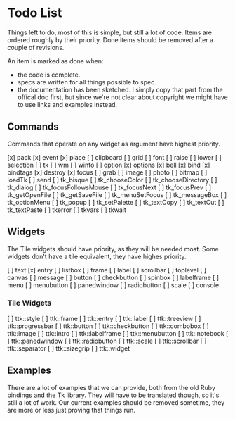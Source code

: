 # Todo List

Things left to do, most of this is simple, but still a lot of code.
Items are ordered roughly by their priority.
Done items should be removed after a couple of revisions.

An item is marked as done when:
  * the code is complete.
  * specs are written for all things possible to spec.
  * the documentation has been sketched. I simply copy that part from the
    offical doc first, but since we're not clear about copyright we might have
    to use links and examples instead.

## Commands

Commands that operate on any widget as argument have highest priority.

[x] pack
[x] event
[x] place
[ ] clipboard
[ ] grid
[ ] font
[ ] raise
[ ] lower
[ ] selection
[ ] tk
[ ] wm
[ ] winfo
[ ] option
[x] options
[x] bell
[x] bind
[x] bindtags
[x] destroy
[x] focus
[ ] grab
[ ] image
    [ ] photo
    [ ] bitmap
[ ] loadTk
[ ] send
[ ] tk_bisque
[ ] tk_chooseColor
[ ] tk_chooseDirectory
[ ] tk_dialog
[ ] tk_focusFollowsMouse
[ ] tk_focusNext
[ ] tk_focusPrev
[ ] tk_getOpenFile
[ ] tk_getSaveFile
[ ] tk_menuSetFocus
[ ] tk_messageBox
[ ] tk_optionMenu
[ ] tk_popup
[ ] tk_setPalette
[ ] tk_textCopy
[ ] tk_textCut
[ ] tk_textPaste
[ ] tkerror
[ ] tkvars
[ ] tkwait

## Widgets

The Tile widgets should have priority, as they will be needed most.
Some widgets don't have a tile equivalent, they have highes priority.

[ ] text
[x] entry
[ ] listbox
[ ] frame
[ ] label
[ ] scrollbar
[ ] toplevel
[ ] canvas
[ ] message
[ ] button
[ ] checkbutton
[ ] spinbox
[ ] labelframe
[ ] menu
[ ] menubutton
[ ] panedwindow
[ ] radiobutton
[ ] scale
[ ] console

### Tile Widgets

[ ] ttk::style
[ ] ttk::frame
[ ] ttk::entry
[ ] ttk::label
[ ] ttk::treeview
[ ] ttk::progressbar
[ ] ttk::button
[ ] ttk::checkbutton
[ ] ttk::combobox
[ ] ttk::image
[ ] ttk::intro
[ ] ttk::labelframe
[ ] ttk::menubutton
[ ] ttk::notebook
[ ] ttk::panedwindow
[ ] ttk::radiobutton
[ ] ttk::scale
[ ] ttk::scrollbar
[ ] ttk::separator
[ ] ttk::sizegrip
[ ] ttk::widget

## Examples

There are a lot of examples that we can provide, both from the old Ruby bindings
and the Tk library.
They will have to be translated though, so it's still a lot of work.
Our current examples should be removed sometime, they are more or less just
proving that things run.
